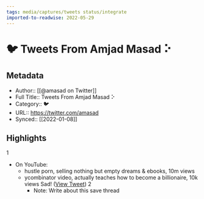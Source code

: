 ```yaml
---
tags: media/captures/tweets status/integrate
imported-to-readwise: 2022-05-29
---
```

# 🐦 Tweets From Amjad Masad ⠕

## Metadata
- Author:: [[@amasad on Twitter]]
- Full Title:: Tweets From Amjad Masad ⠕
- Category:: 🐦
- URL:: https://twitter.com/amasad
- Synced:: [[2022-01-08]]

## Highlights
1
- On YouTube:
  - hustle porn, selling nothing but empty dreams & ebooks, 10m views
  - ycombinator video, actually teaches how to become a billionaire, 10k views
  Sad! ([View Tweet](https://twitter.com/amasad/status/1479652054859599874))
2
    - Note: Write about this save thread
